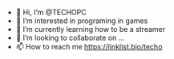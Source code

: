 - 👋 Hi, I’m @TECHOPC
- 👀 I’m interested in programing in games
- 🌱 I’m currently learning how to be a streamer
- 💞️ I’m looking to collaborate on ...
- 📫 How to reach me https://linklist.bio/techo

<!---
TECHOPC/TECHOPC is a ✨ special ✨ repository because its `README.md` (this file) appears on your GitHub profile.
You can click the Preview link to take a look at your changes.
--->
